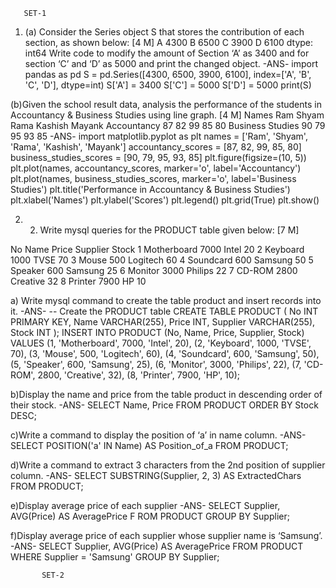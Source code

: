       SET-1 
  1.	(a) Consider the Series object S that stores the contribution of each section, as shown below:	[4 M]
A	4300
B	6500
C	3900
D	6100
dtype: int64
Write code to modify the amount of Section ‘A’ as 3400 and for section ‘C’ and ‘D’ as 5000 and print the changed object.
-ANS-
import pandas as pd
S = pd.Series([4300, 6500, 3900, 6100], index=['A', 'B', 'C', 'D'], dtype=int)
S['A'] = 3400
S['C'] = 5000
S['D'] = 5000
print(S)

(b)Given the school result data, analysis the performance of the students in Accountancy & Business Studies using line graph.	[4 M]
Names	Ram	Shyam	Rama Kashish Mayank
Accountancy	87	82	99	85	80
Business Studies	90	79	95	93	85
-ANS-
import matplotlib.pyplot as plt
names = ['Ram', 'Shyam', 'Rama', 'Kashish', 'Mayank']
accountancy_scores = [87, 82, 99, 85, 80]
business_studies_scores = [90, 79, 95, 93, 85]
plt.figure(figsize=(10, 5))
plt.plot(names, accountancy_scores, marker='o', label='Accountancy')
plt.plot(names, business_studies_scores, marker='o', label='Business Studies')
plt.title('Performance in Accountancy & Business Studies')
plt.xlabel('Names')
plt.ylabel('Scores')
plt.legend()
plt.grid(True)
plt.show()

2) 2.	Write mysql queries for the PRODUCT table given below:	[7 M]

No	Name	Price	Supplier	Stock
1	Motherboard	7000	Intel	20
2	Keyboard	1000	TVSE	70
3	Mouse	500	Logitech	60
4	Soundcard	600 Samsung	50
5	Speaker	600 Samsung	25
6	Monitor	3000 Philips	22
7	CD-ROM	2800	Creative	32
8	Printer	7900	HP	10

a)	Write mysql command to create the table product and insert records into it.
-ANS- 
-- Create the PRODUCT table
CREATE TABLE PRODUCT (
    No INT PRIMARY KEY,
    Name VARCHAR(255),
    Price INT,
    Supplier VARCHAR(255),
    Stock INT
);
INSERT INTO PRODUCT (No, Name, Price, Supplier, Stock)
VALUES
(1, 'Motherboard', 7000, 'Intel', 20),
(2, 'Keyboard', 1000, 'TVSE', 70),
(3, 'Mouse', 500, 'Logitech', 60),
(4, 'Soundcard', 600, 'Samsung', 50),
(5, 'Speaker', 600, 'Samsung', 25),
(6, 'Monitor', 3000, 'Philips', 22),
(7, 'CD-ROM', 2800, 'Creative', 32),
(8, 'Printer', 7900, 'HP', 10);

b)Display the name and price from the table product in descending order of their stock.
-ANS-
SELECT Name, Price 
FROM PRODUCT 
ORDER BY Stock DESC;

c)Write a command to display the position of ‘a’ in name column.
-ANS-
SELECT POSITION('a' IN Name) AS Position_of_a
FROM PRODUCT;

d)Write a command to extract 3 characters from the 2nd position of supplier column.
-ANS-
SELECT SUBSTRING(Supplier, 2, 3) AS ExtractedChars 
FROM PRODUCT;

e)Display average price of each supplier
-ANS-
SELECT Supplier, AVG(Price) AS AveragePrice F
ROM PRODUCT 
GROUP BY Supplier;

f)Display average price of each supplier whose supplier name is ‘Samsung’.
-ANS-
SELECT Supplier, AVG(Price) AS AveragePrice 
FROM PRODUCT
WHERE Supplier = 'Samsung' 
GROUP BY Supplier;

           SET-2
           




